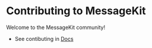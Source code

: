 # Contributing to MessageKit

Welcome to the MessageKit community!

- See contibuting in [Docs](https://message-kit.org/contribute)
